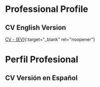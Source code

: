 # Professional Profile

## CV English Version

[CV - (EV)](http://jonathandqs.github.io/CV/pdfs/CV.pdf){:target="_blank" rel="noopener"}

# Perfil Profesional

## CV Versión en Español

##
